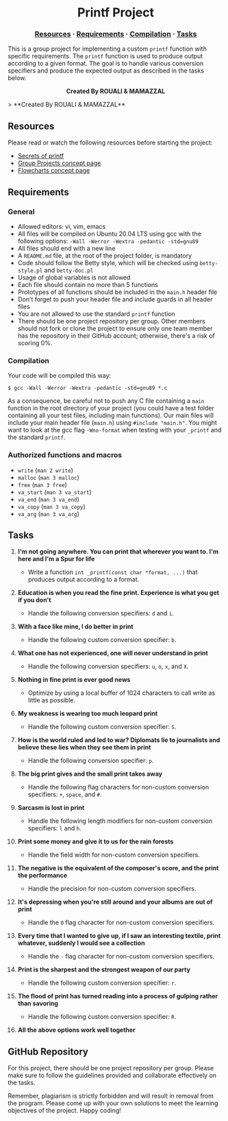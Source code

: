 <h1 align="center">
	Printf Project 
</h1>
<h3 align="center">
	<a href="#resources">Resources</a>
	<span> · </span>
	<a href="#requirements">Requirements</a>
	<span> · </span>
	<a href="#compilation">Compilation</a>
	<span> · </span>
	<a href="#tasks">Tasks</a>
</h3>

This is a group project for implementing a custom `printf` function with specific requirements. The `printf` function is used to produce output according to a given format. The goal is to handle various conversion specifiers and produce the expected output as described in the tasks below.

<p align="center"><strong>Created By ROUALI & MAMAZZAL</strong></p>
> **Created By ROUALI & MAMAZZAL**

## Resources
Please read or watch the following resources before starting the project:

- [Secrets of printf](https://example.com/secrets-of-printf)
- [Group Projects concept page](https://example.com/group-projects)
- [Flowcharts concept page](https://example.com/flowcharts)

## Requirements

### General
- Allowed editors: vi, vim, emacs
- All files will be compiled on Ubuntu 20.04 LTS using gcc with the following options: `-Wall -Werror -Wextra -pedantic -std=gnu89`
- All files should end with a new line
- A `README.md` file, at the root of the project folder, is mandatory
- Code should follow the Betty style, which will be checked using `betty-style.pl` and `betty-doc.pl`
- Usage of global variables is not allowed
- Each file should contain no more than 5 functions
- Prototypes of all functions should be included in the `main.h` header file
- Don’t forget to push your header file and include guards in all header files
- You are not allowed to use the standard `printf` function
- There should be one project repository per group. Other members should not fork or clone the project to ensure only one team member has the repository in their GitHub account; otherwise, there's a risk of scoring 0%.

### Compilation
Your code will be compiled this way:

```shell
$ gcc -Wall -Werror -Wextra -pedantic -std=gnu89 *.c
```

As a consequence, be careful not to push any C file containing a `main` function in the root directory of your project (you could have a test folder containing all your test files, including main functions). Our main files will include your main header file (`main.h`) using `#include "main.h"`. You might want to look at the gcc flag `-Wno-format` when testing with your `_printf` and the standard `printf`.

### Authorized functions and macros
- `write` (`man 2 write`)
- `malloc` (`man 3 malloc`)
- `free` (`man 3 free`)
- `va_start` (`man 3 va_start`)
- `va_end` (`man 3 va_end`)
- `va_copy` (`man 3 va_copy`)
- `va_arg` (`man 3 va_arg`)

## Tasks

1. **I'm not going anywhere. You can print that wherever you want to. I'm here and I'm a Spur for life**
   - Write a function `int _printf(const char *format, ...)` that produces output according to a format.

2. **Education is when you read the fine print. Experience is what you get if you don't**
   - Handle the following conversion specifiers: `d` and `i`.

3. **With a face like mine, I do better in print**
   - Handle the following custom conversion specifier: `b`.

4. **What one has not experienced, one will never understand in print**
   - Handle the following conversion specifiers: `u`, `o`, `x`, and `X`.

5. **Nothing in fine print is ever good news**
   - Optimize by using a local buffer of 1024 characters to call write as little as possible.

6. **My weakness is wearing too much leopard print**
   - Handle the following custom conversion specifier: `S`.

7. **How is the world ruled and led to war? Diplomats lie to journalists and believe these lies when they see them in print**
   - Handle the following conversion specifier: `p`.

8. **The big print gives and the small print takes away**
   - Handle the following flag characters for non-custom conversion specifiers: `+`, `space`, and `#`.

9. **Sarcasm is lost in print**
   - Handle the following length modifiers for non-custom conversion specifiers: `l` and `h`.

10. **Print some money and give it to us for the rain forests**
    - Handle the field width for non-custom conversion specifiers.

11. **The negative is the equivalent of the composer's score, and the print the performance**
    - Handle the precision for non-custom conversion specifiers.

12. **It's depressing when you're still around and your albums are out of print**
    - Handle the `0` flag character for non-custom conversion specifiers.

13. **Every time that I wanted to give up, if I saw an interesting textile, print whatever, suddenly I would see a collection**
    - Handle the `-` flag character for non-custom conversion specifiers.

14. **Print is the sharpest and the strongest weapon of our party**
    - Handle the following custom conversion specifier: `r`.

15. **The flood of print has turned reading into a process of gulping rather than savoring**
    - Handle the following custom conversion specifier: `R`.

16. **All the above options work well together**

## GitHub Repository
For this project, there should be one project repository per group. Please make sure to follow the guidelines provided and collaborate effectively on the tasks.

Remember, plagiarism is strictly forbidden and will result in removal from the program. Please come up with your own solutions to meet the learning objectives of the project. Happy coding!
